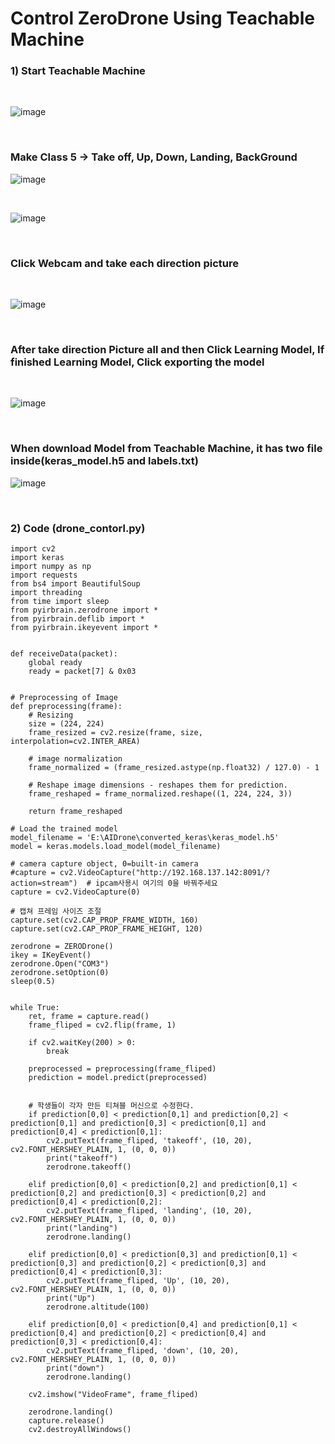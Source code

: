 # Control ZeroDrone Using Teachable Machine

### 1) Start Teachable Machine

<br/>

![image](https://user-images.githubusercontent.com/122161666/227948827-521e180a-c1e8-4d4f-a8e4-baf13b29b95c.png)

<br/>

###  Make Class 5  -> Take off, Up, Down, Landing, BackGround

![image](https://user-images.githubusercontent.com/122161666/227949247-011c49d0-adc2-4404-80d6-54166aa11d8a.png)

<br/>

![image](https://user-images.githubusercontent.com/122161666/227949730-80dd4799-cdd1-418f-8655-f624c121d68c.png)

<br/>

### Click Webcam and  take each direction picture 

<br/>

![image](https://user-images.githubusercontent.com/122161666/227951687-8ba27cc2-316e-4195-a122-307612070b67.png)

<br/>

### After take direction Picture all and then Click Learning Model, If finished Learning Model, Click exporting the model 

<br/>

![image](https://user-images.githubusercontent.com/122161666/227953634-227318ce-7fee-40fe-a35e-26b4e10d64fd.png)

<br/>

### When download Model from Teachable Machine, it has two file inside(keras_model.h5 and labels.txt)

![image](https://user-images.githubusercontent.com/122161666/227954798-0ae30563-d60e-4185-822b-485fd7caf546.png)

<br/>

### 2)  Code (drone_contorl.py)

    import cv2
    import keras
    import numpy as np
    import requests
    from bs4 import BeautifulSoup
    import threading
    from time import sleep
    from pyirbrain.zerodrone import *
    from pyirbrain.deflib import *
    from pyirbrain.ikeyevent import *


    def receiveData(packet):
        global ready
        ready = packet[7] & 0x03


    # Preprocessing of Image
    def preprocessing(frame):
        # Resizing 
        size = (224, 224)
        frame_resized = cv2.resize(frame, size, interpolation=cv2.INTER_AREA)

        # image normalization
        frame_normalized = (frame_resized.astype(np.float32) / 127.0) - 1

        # Reshape image dimensions - reshapes them for prediction.
        frame_reshaped = frame_normalized.reshape((1, 224, 224, 3))

        return frame_reshaped

    # Load the trained model
    model_filename = 'E:\AIDrone\converted_keras\keras_model.h5'
    model = keras.models.load_model(model_filename)

    # camera capture object, 0=built-in camera
    #capture = cv2.VideoCapture("http://192.168.137.142:8091/?action=stream")  # ipcam사용시 여기의 0을 바꿔주세요
    capture = cv2.VideoCapture(0)

    # 캡쳐 프레임 사이즈 조절
    capture.set(cv2.CAP_PROP_FRAME_WIDTH, 160)
    capture.set(cv2.CAP_PROP_FRAME_HEIGHT, 120)

    zerodrone = ZERODrone()
    ikey = IKeyEvent()
    zerodrone.Open("COM3")
    zerodrone.setOption(0)
    sleep(0.5)


    while True:
        ret, frame = capture.read()
        frame_fliped = cv2.flip(frame, 1)

        if cv2.waitKey(200) > 0:
            break

        preprocessed = preprocessing(frame_fliped)
        prediction = model.predict(preprocessed)


        # 학생들이 각자 만든 티쳐블 머신으로 수정한다.
        if prediction[0,0] < prediction[0,1] and prediction[0,2] < prediction[0,1] and prediction[0,3] < prediction[0,1] and prediction[0,4] < prediction[0,1]:
            cv2.putText(frame_fliped, 'takeoff', (10, 20), cv2.FONT_HERSHEY_PLAIN, 1, (0, 0, 0))
            print("takeoff")
            zerodrone.takeoff()

        elif prediction[0,0] < prediction[0,2] and prediction[0,1] < prediction[0,2] and prediction[0,3] < prediction[0,2] and prediction[0,4] < prediction[0,2]: 
            cv2.putText(frame_fliped, 'landing', (10, 20), cv2.FONT_HERSHEY_PLAIN, 1, (0, 0, 0))
            print("landing")
            zerodrone.landing()  

        elif prediction[0,0] < prediction[0,3] and prediction[0,1] < prediction[0,3] and prediction[0,2] < prediction[0,3] and prediction[0,4] < prediction[0,3]:
            cv2.putText(frame_fliped, 'Up', (10, 20), cv2.FONT_HERSHEY_PLAIN, 1, (0, 0, 0))
            print("Up")
            zerodrone.altitude(100)
    
        elif prediction[0,0] < prediction[0,4] and prediction[0,1] < prediction[0,4] and prediction[0,2] < prediction[0,4] and prediction[0,3] < prediction[0,4]:
            cv2.putText(frame_fliped, 'down', (10, 20), cv2.FONT_HERSHEY_PLAIN, 1, (0, 0, 0))
            print("down")
            zerodrone.landing()
        
        cv2.imshow("VideoFrame", frame_fliped)

        zerodrone.landing()
        capture.release()
        cv2.destroyAllWindows()
